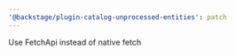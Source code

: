 ```yaml
---
'@backstage/plugin-catalog-unprocessed-entities': patch
---
```


Use FetchApi instead of native fetch
